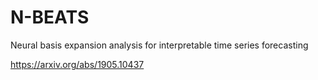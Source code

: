 # N-BEATS
Neural basis expansion analysis for interpretable time series forecasting 

https://arxiv.org/abs/1905.10437
